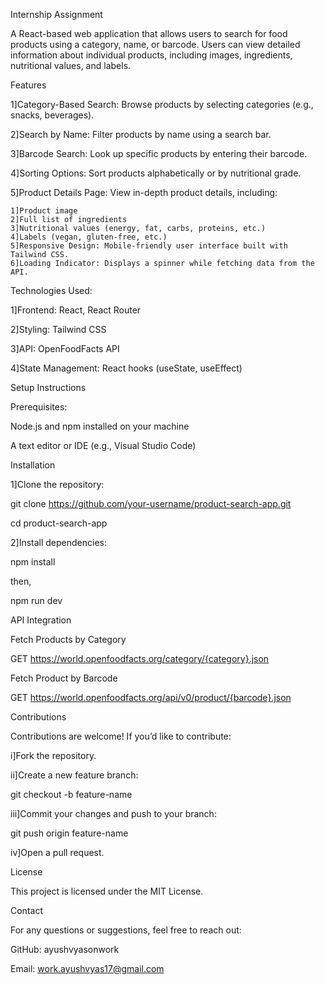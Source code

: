 Internship Assignment

A React-based web application that allows users to search for food products using a category, name, or barcode. Users can view detailed information about individual products, including images, ingredients, nutritional values, and labels.

Features

1]Category-Based Search: Browse products by selecting categories (e.g., snacks, beverages).

2]Search by Name: Filter products by name using a search bar.

3]Barcode Search: Look up specific products by entering their barcode.

4]Sorting Options: Sort products alphabetically or by nutritional grade.

5]Product Details Page: View in-depth product details, including:

    1]Product image
    2]Full list of ingredients
    3]Nutritional values (energy, fat, carbs, proteins, etc.)
    4]Labels (vegan, gluten-free, etc.)
    5]Responsive Design: Mobile-friendly user interface built with Tailwind CSS.
    6]Loading Indicator: Displays a spinner while fetching data from the API.

    
Technologies Used:

1]Frontend: React, React Router

2]Styling: Tailwind CSS

3]API: OpenFoodFacts API

4]State Management: React hooks (useState, useEffect)


Setup Instructions

Prerequisites:

Node.js and npm installed on your machine

A text editor or IDE (e.g., Visual Studio Code)

Installation

1]Clone the repository:

git clone https://github.com/your-username/product-search-app.git

cd product-search-app

2]Install dependencies:

npm install

then,

npm run dev

API Integration

Fetch Products by Category

GET https://world.openfoodfacts.org/category/{category}.json

Fetch Product by Barcode

GET https://world.openfoodfacts.org/api/v0/product/{barcode}.json

Contributions

Contributions are welcome! If you’d like to contribute:

i]Fork the repository.

ii]Create a new feature branch:

git checkout -b feature-name

iii]Commit your changes and push to your branch:

git push origin feature-name

iv]Open a pull request.

License

This project is licensed under the MIT License.

Contact

For any questions or suggestions, feel free to reach out:

GitHub: ayushvyasonwork

Email: work.ayushvyas17@gmail.com
